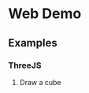 # Web Demo

## Examples

### ThreeJS

1. Draw a cube
<!-- 1. 用three.js绘制一个立体场景
2. 使用Web Audio API + three.js打造音频可视化
3. 使用Web Audio API进行音频实时传输 -->

